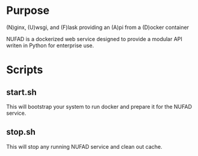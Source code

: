 # Purpose
(N)ginx, (U)wsgi, and (F)lask providing an (A)pi from a (D)ocker container

NUFAD is a dockerized web service designed to provide a modular API writen in Python for enterprise use.

# Scripts
## start.sh
This will bootstrap your system to run docker and prepare it for the NUFAD service.
## stop.sh
This will stop any running NUFAD service and clean out cache.

